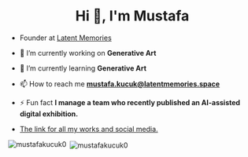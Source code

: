 <h1 align="center">Hi 👋, I'm Mustafa</h1>

- Founder at [Latent Memories](https://latentmemories.space)

- 🔭 I’m currently working on **Generative Art**

- 🌱 I’m currently learning **Generative Art**

- 📫 How to reach me **mustafa.kucuk@latentmemories.space**

- ⚡ Fun fact **I manage a team who recently published an AI-assisted digital exhibition.**
- [The link for all my works and social media.](https://linktr.ee/mustafakucuk0)

<p><img align="left" src="https://github-readme-stats.vercel.app/api/top-langs/?username=mustafakucuk0&layout=compact&hide=html" alt="mustafakucuk0" /></p>

<p>&nbsp;<img align="center" src="https://github-readme-stats.vercel.app/api?username=mustafakucuk0&show_icons=true" alt="mustafakucuk0" /></p>
